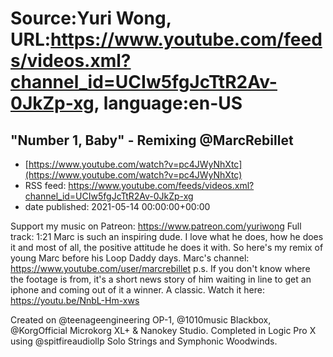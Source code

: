 # Source:Yuri Wong, URL:https://www.youtube.com/feeds/videos.xml?channel_id=UCIw5fgJcTtR2Av-0JkZp-xg, language:en-US

## "Number 1, Baby" - Remixing @MarcRebillet
 - [https://www.youtube.com/watch?v=pc4JWyNhXtc](https://www.youtube.com/watch?v=pc4JWyNhXtc)
 - RSS feed: https://www.youtube.com/feeds/videos.xml?channel_id=UCIw5fgJcTtR2Av-0JkZp-xg
 - date published: 2021-05-14 00:00:00+00:00

Support my music on Patreon: https://www.patreon.com/yuriwong Full track: 1:21
Marc is such an inspiring dude. I love what he does, how he does it and most of all, the positive attitude he does it with. So here's my remix of young Marc before his Loop Daddy days. 
Marc's channel: https://www.youtube.com/user/marcrebillet
p.s. If you don't know where the footage is from, it's a short news story of him waiting in line to get an iphone and coming out of it a winner. A classic. Watch it here: https://youtu.be/NnbL-Hm-xws

Created on @teenageengineering OP-1, @1010music Blackbox, @KorgOfficial Microkorg XL+ & Nanokey Studio. Completed in Logic Pro X using @spitfireaudiollp Solo Strings and Symphonic Woodwinds.


